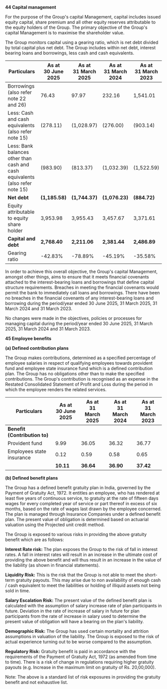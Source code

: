 **44 Capital management**

For the purpose of the Group's capital Management, capital includes issued equity capital, share premium and all other equity reserves attributable to the equity holders of the Group. The primary objective of the Group's capital Management is to maximise the shareholder value.

The Group monitors capital using a gearing ratio, which is net debt divided by total capital plus net debt. The Group includes within net debt, interest bearing loans and borrowings, less cash and cash equivalents.

<table><thead><tr><th>Particulars</th><th>As at<br>30 June 2025</th><th>As at<br>31 March 2025</th><th>As at<br>31 March 2024</th><th>As at<br>31 March 2023</th></tr></thead><tbody><tr><td>Borrowings (also refer note 22 and 26)</td><td>76.43</td><td>97.97</td><td>232.16</td><td>1,541.01</td></tr><tr><td>Less: Cash and cash equivalents (also refer note 15)</td><td>(278.11)</td><td>(1,028.97)</td><td>(276.00)</td><td>(903.14)</td></tr><tr><td>Less: Bank balances other than cash and cash equivalents (also refer note 15)</td><td>(983.90)</td><td>(813.37)</td><td>(1,032.39)</td><td>(1,522.59)</td></tr><tr><td><strong>Net debt</strong></td><td><strong>(1,185.58)</strong></td><td><strong>(1,744.37)</strong></td><td><strong>(1,076.23)</strong></td><td><strong>(884.72)</strong></td></tr><tr><td>Equity attributable to equity share holder</td><td>3,953.98</td><td>3,955.43</td><td>3,457.67</td><td>3,371.61</td></tr><tr><td><strong>Capital and debt</strong></td><td><strong>2,768.40</strong></td><td><strong>2,211.06</strong></td><td><strong>2,381.44</strong></td><td><strong>2,486.89</strong></td></tr><tr><td>Gearing ratio</td><td>-42.83%</td><td>-78.89%</td><td>-45.19%</td><td>-35.58%</td></tr></tbody></table>

In order to achieve this overall objective, the Group's capital Management, amongst other things, aims to ensure that it meets financial covenants attached to the interest-bearing loans and borrowings that define capital structure requirements. Breaches in meeting the financial covenants would permit the bank to immediately call loans and borrowings. There have been no breaches in the financial covenants of any interest-bearing loans and borrowing during the period/year ended 30 June 2025, 31 March 2025, 31 March 2024 and 31 March 2023.

No changes were made in the objectives, policies or processes for managing capital during the period/year ended 30 June 2025, 31 March 2025, 31 March 2024 and 31 March 2023.

**45 Employee benefits**

**(a) Defined contribution plans**

The Group makes contributions, determined as a specified percentage of employee salaries in respect of qualifying employees towards provident fund and employee state insurance fund which is a defined contribution plan. The Group has no obligations other than to make the specified contributions. The Group's contribution is recognised as an expense in the Restated Consolidated Statement of Profit and Loss during the period in which the employee renders the related services.

<table><thead><tr><th>Particulars</th><th>As at<br>30 June 2025</th><th>As at<br>31 March 2025</th><th>As at<br>31 March 2024</th><th>As at<br>31 March 2023</th></tr></thead><tbody><tr><td><strong>Benefit (Contribution to)</strong></td><td></td><td></td><td></td><td></td></tr><tr><td>Provident fund</td><td>9.99</td><td>36.05</td><td>36.32</td><td>36.77</td></tr><tr><td>Employees state insurance</td><td>0.12</td><td>0.59</td><td>0.58</td><td>0.65</td></tr><tr><td></td><td><strong>10.11</strong></td><td><strong>36.64</strong></td><td><strong>36.90</strong></td><td><strong>37.42</strong></td></tr></tbody></table>

**(b) Defined benefit plans**

The Group has a defined benefit gratuity plan in India, governed by the Payment of Gratuity Act, 1972. It entitles an employee, who has rendered at least five years of continuous service, to gratuity at the rate of fifteen days wages for every completed year of service or part thereof in excess of six months, based on the rate of wages last drawn by the employee concerned. The plan is managed through Insurance Companies under a defined benefit plan. The present value of obligation is determined based on actuarial valuation using the Projected unit credit method.

The Group is exposed to various risks in providing the above gratuity benefit which are as follows:

**Interest Rate risk:** The plan exposes the Group to the risk of fall in interest rates. A fall in interest rates will result in an increase in the ultimate cost of providing the above benefit and will thus result in an increase in the value of the liability (as shown in financial statements).

**Liquidity Risk:** This is the risk that the Group is not able to meet the short-term gratuity payouts. This may arise due to non availability of enough cash / cash equivalent to meet the liabilities or holding of illiquid assets not being sold in time.

**Salary Escalation Risk:** The present value of the defined benefit plan is calculated with the assumption of salary increase rate of plan participants in future. Deviation in the rate of increase of salary in future for plan participants from the rate of increase in salary used to determine the present value of obligation will have a bearing on the plan's liability.

**Demographic Risk:** The Group has used certain mortality and attrition assumptions in valuation of the liability. The Group is exposed to the risk of actual experience turning out to be worse compared to the assumption.

**Regulatory Risk:** Gratuity benefit is paid in accordance with the requirements of the Payment of Gratuity Act, 1972 (as amended from time to time). There is a risk of change in regulations requiring higher gratuity payouts (e.g. Increase in the maximum limit on gratuity of Rs. 20,00,000).

Note: The above is a standard list of risk exposures in providing the gratuity benefit and not exhaustive list.